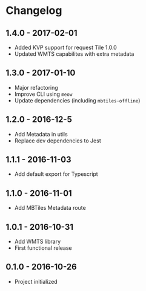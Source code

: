 
# Changelog

## 1.4.0 - 2017-02-01

- Added KVP support for request Tile 1.0.0
- Updated WMTS capabilites with extra metadata

## 1.3.0 - 2017-01-10

- Major refactoring
- Improve CLI using `meow`
- Update dependencies (including `mbtiles-offline`)

## 1.2.0 - 2016-12-5

- Add Metadata in utils
- Replace dev dependencies to Jest

## 1.1.1 - 2016-11-03

- Add default export for Typescript

## 1.1.0 - 2016-11-01

- Add MBTiles Metadata route

## 1.0.1 - 2016-10-31

- Add WMTS library
- First functional release

## 0.1.0 - 2016-10-26

- Project initialized
